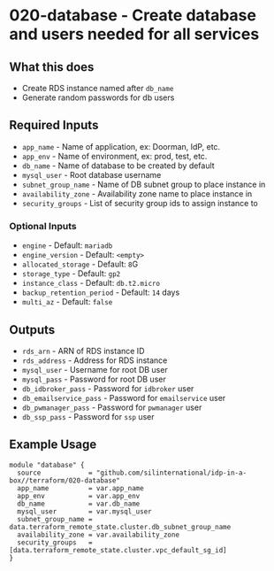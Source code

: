 # 020-database - Create database and users needed for all services

## What this does

 - Create RDS instance named after `db_name`
 - Generate random passwords for db users

## Required Inputs

 - `app_name` - Name of application, ex: Doorman, IdP, etc.
 - `app_env` - Name of environment, ex: prod, test, etc.
 - `db_name` - Name of database to be created by default
 - `mysql_user` - Root database username
 - `subnet_group_name` - Name of DB subnet group to place instance in
 - `availability_zone` - Availability zone name to place instance in
 - `security_groups` - List of security group ids to assign instance to

### Optional Inputs

 - `engine` - Default: `mariadb`
 - `engine_version` - Default: `<empty>`
 - `allocated_storage` - Default: `8`G
 - `storage_type` - Default: `gp2`
 - `instance_class` - Default: `db.t2.micro`
 - `backup_retention_period` - Default: `14` days
 - `multi_az` - Default: `false`

## Outputs

 - `rds_arn` - ARN of RDS instance ID
 - `rds_address` - Address for RDS instance
 - `mysql_user` - Username for root DB user
 - `mysql_pass` - Password for root DB user
 - `db_idbroker_pass` - Password for `idbroker` user
 - `db_emailservice_pass` - Password for `emailservice` user
 - `db_pwmanager_pass` - Password for `pwmanager` user
 - `db_ssp_pass` - Password for `ssp` user

## Example Usage

```hcl
module "database" {
  source            = "github.com/silinternational/idp-in-a-box//terraform/020-database"
  app_name          = var.app_name
  app_env           = var.app_env
  db_name           = var.db_name
  mysql_user        = var.mysql_user
  subnet_group_name = data.terraform_remote_state.cluster.db_subnet_group_name
  availability_zone = var.availability_zone
  security_groups   = [data.terraform_remote_state.cluster.vpc_default_sg_id]
}
```
